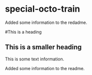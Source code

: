 # special-octo-train

Added some information to the redadme.

#This is a heading

## This is a smaller heading

This is some text information.

Added some information to the readme.
